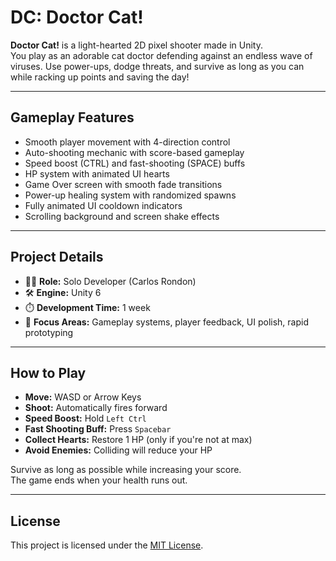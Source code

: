 # DC: Doctor Cat!

**Doctor Cat!** is a light-hearted 2D pixel shooter made in Unity.  
You play as an adorable cat doctor defending against an endless wave of viruses. Use power-ups, dodge threats, and survive as long as you can while racking up points and saving the day!

---

##  Gameplay Features

- Smooth player movement with 4-direction control  
- Auto-shooting mechanic with score-based gameplay  
- Speed boost (CTRL) and fast-shooting (SPACE) buffs  
- HP system with animated UI hearts  
- Game Over screen with smooth fade transitions  
- Power-up healing system with randomized spawns  
- Fully animated UI cooldown indicators  
- Scrolling background and screen shake effects  

---

## Project Details

- 🧑‍⚕️ **Role:** Solo Developer (Carlos Rondon)  
- 🛠️ **Engine:** Unity 6  
- ⏱️ **Development Time:** 1 week  
- 🎯 **Focus Areas:** Gameplay systems, player feedback, UI polish, rapid prototyping  

---

##  How to Play

- **Move:** WASD or Arrow Keys  
- **Shoot:** Automatically fires forward  
- **Speed Boost:** Hold `Left Ctrl`  
- **Fast Shooting Buff:** Press `Spacebar`  
- **Collect Hearts:** Restore 1 HP (only if you're not at max)  
- **Avoid Enemies:** Colliding will reduce your HP  

Survive as long as possible while increasing your score.  
The game ends when your health runs out.

---

## License

This project is licensed under the [MIT License](https://opensource.org/licenses/MIT).
